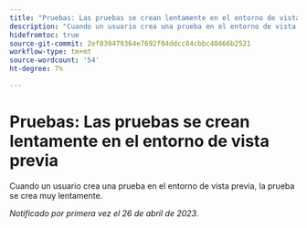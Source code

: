 ```yaml
---
title: "Pruebas: Las pruebas se crean lentamente en el entorno de vista previa"
description: "Cuando un usuario crea una prueba en el entorno de vista previa, la prueba se crea muy lentamente."
hidefromtoc: true
source-git-commit: 2ef839479364e7692f04ddcc84cbbc40466b2521
workflow-type: tm+mt
source-wordcount: '54'
ht-degree: 7%

---
```



# Pruebas: Las pruebas se crean lentamente en el entorno de vista previa

<!--This article is by request. Article is on WF and WFP TOCs-->

Cuando un usuario crea una prueba en el entorno de vista previa, la prueba se crea muy lentamente.

_Notificado por primera vez el 26 de abril de 2023._

